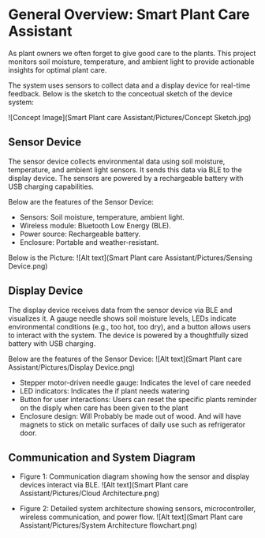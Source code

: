 
# General Overview: Smart Plant Care Assistant
As plant owners we often forget to give good care to the plants. This project monitors soil moisture, temperature, and ambient light to provide actionable insights for optimal plant care. 

The system uses sensors to collect data and a display device for real-time feedback.
Below is the sketch to the conceotual sketch of the device system:

![Concept Image](Smart Plant care Assistant/Pictures/Concept Sketch.jpg)

## Sensor Device
The sensor device collects environmental data using soil moisture, temperature, and ambient light sensors. It sends this data via BLE to the display device. The sensors are powered by a rechargeable battery with USB charging capabilities.

Below are the features of the Sensor Device:

- Sensors: Soil moisture, temperature, ambient light.
- Wireless module: Bluetooth Low Energy (BLE).
- Power source: Rechargeable battery.
- Enclosure: Portable and weather-resistant.
 
Below is the Picture:
![Alt text](Smart Plant care Assistant/Pictures/Sensing Device.png)


## Display Device
The display device receives data from the sensor device via BLE and visualizes it. A gauge needle shows soil moisture levels, LEDs indicate environmental conditions (e.g., too hot, too dry), and a button allows users to interact with the system. The device is powered by a thoughtfully sized battery with USB charging.

Below are the features of the Sensor Device:
![Alt text](Smart Plant care Assistant/Pictures/Display Device.png)

- Stepper motor-driven needle gauge: Indicates the level of care needed
- LED indicators: Indicates the if plant needs watering
- Button for user interactions: Users can reset the specific plants reminder on the disply when care has been given to the plant
- Enclosure design: Will Probably be made out of wood. And will have magnets to stick on metalic surfaces of daily use such as refrigerator door.


## Communication and System Diagram
- Figure 1: Communication diagram showing how the sensor and display devices interact via BLE.
![Alt text](Smart Plant care Assistant/Pictures/Cloud Architecture.png)

- Figure 2: Detailed system architecture showing sensors, microcontroller, wireless communication, and power flow.
![Alt text](Smart Plant care Assistant/Pictures/System Architecture flowchart.png)
